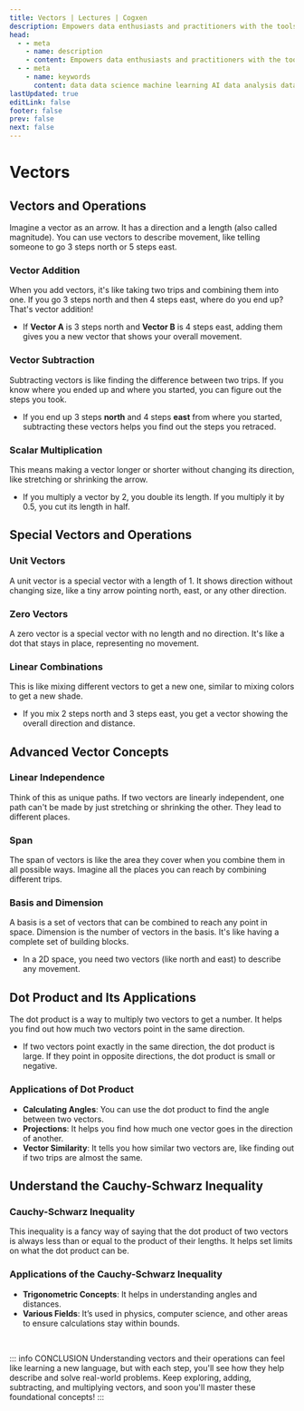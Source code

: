 ```yaml
---
title: Vectors | Lectures | Cogxen
description: Empowers data enthusiasts and practitioners with the tools and knowledge to unlock the potential of data.
head:
  - - meta
    - name: description
    - content: Empowers data enthusiasts and practitioners with the tools and knowledge to unlock the potential of data.
  - - meta
    - name: keywords
      content: data data science machine learning AI data analysis data-driven data enthusiasts data practitioners
lastUpdated: true
editLink: false
footer: false
prev: false
next: false
---
```


# Vectors

## Vectors and Operations

Imagine a vector as an arrow. It has a direction and a length (also called magnitude). You can use vectors to describe movement, like telling someone to go 3 steps north or 5 steps east.

### Vector Addition

When you add vectors, it's like taking two trips and combining them into one. If you go 3 steps north and then 4 steps east, where do you end up? That's vector addition!

<ImageCard 
  img_url="https://i.imgur.com/6rKNZpD.png" 
  alt="Vector Addition" 
  caption="Vector Addition" 
/>

- If **Vector A** is $3$ steps north and **Vector B** is $4$ steps east, adding them gives you a new vector that shows your overall movement.

### Vector Subtraction

Subtracting vectors is like finding the difference between two trips. If you know where you ended up and where you started, you can figure out the steps you took.

<ImageCard
  img_url="https://i.imgur.com/1tNSYsq.png" 
  alt="Vector Subtraction" 
  caption="Vector Subtraction" 
/>

- If you end up $3$ steps **north** and $4$ steps **east** from where you started, subtracting these vectors helps you find out the steps you retraced.

### Scalar Multiplication

This means making a vector longer or shorter without changing its direction, like stretching or shrinking the arrow.

- If you multiply a vector by $2$, you double its length. If you multiply it by $0.5$, you cut its length in half.

## Special Vectors and Operations

### Unit Vectors

A unit vector is a special vector with a length of 1. It shows direction without changing size, like a tiny arrow pointing north, east, or any other direction.

### Zero Vectors

A zero vector is a special vector with no length and no direction. It's like a dot that stays in place, representing no movement.

### Linear Combinations

This is like mixing different vectors to get a new one, similar to mixing colors to get a new shade.

- If you mix 2 steps north and 3 steps east, you get a vector showing the overall direction and distance.

## Advanced Vector Concepts

### Linear Independence

Think of this as unique paths. If two vectors are linearly independent, one path can't be made by just stretching or shrinking the other. They lead to different places.

<ImageCard 
  img_url="https://i.imgur.com/vh1vaWo.png" 
  alt="Linear Independence" 
  caption="Linear Independence" 
  copyright_owner="en.wikipedia.org" 
/>

### Span

The span of vectors is like the area they cover when you combine them in all possible ways. Imagine all the places you can reach by combining different trips.

### Basis and Dimension

A basis is a set of vectors that can be combined to reach any point in space. Dimension is the number of vectors in the basis. It's like having a complete set of building blocks.

<div class="flex flex-col items-center gap-4">
  <ImageCard 
    img_url="https://i.imgur.com/rgp2vlE.png" 
    alt="Basis" 
    caption="The same vector can be represented in two different bases" 
    copyright_owner="en.wikipedia.org" 
  />
  <ImageCard 
    img_url="https://i.imgur.com/LIKv13s.png" 
    alt="Dimension" 
    caption="A diagram of dimensions 1, 2, 3, and 4" 
    copyright_owner="en.wikipedia.org" 
  />
</div>

- In a 2D space, you need two vectors (like north and east) to describe any movement.

## Dot Product and Its Applications

The dot product is a way to multiply two vectors to get a number. It helps you find out how much two vectors point in the same direction.

<ImageCard img_url="https://i.imgur.com/6ltnfui.png" alt="Dot Product" caption="Dot Product" />

- If two vectors point exactly in the same direction, the dot product is large. If they point in opposite directions, the dot product is small or negative.

### Applications of Dot Product

- **Calculating Angles**: You can use the dot product to find the angle between two vectors.
- **Projections**: It helps you find how much one vector goes in the direction of another.
- **Vector Similarity**: It tells you how similar two vectors are, like finding out if two trips are almost the same.

## Understand the Cauchy-Schwarz Inequality

### Cauchy-Schwarz Inequality

This inequality is a fancy way of saying that the dot product of two vectors is always less than or equal to the product of their lengths. It helps set limits on what the dot product can be.

### Applications of the Cauchy-Schwarz Inequality

- **Trigonometric Concepts**: It helps in understanding angles and distances.
- **Various Fields**: It’s used in physics, computer science, and other areas to ensure calculations stay within bounds.

<br />

::: info CONCLUSION
Understanding vectors and their operations can feel like learning a new language, but with each step, you'll see how they help describe and solve real-world problems. Keep exploring, adding, subtracting, and multiplying vectors, and soon you'll master these foundational concepts!
:::
